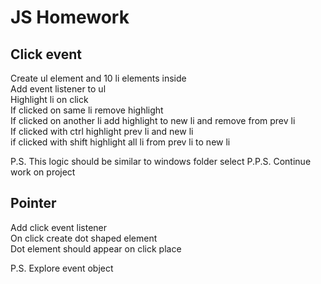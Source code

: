 # JS Homework

## Click event

Create ul element and 10 li elements inside  
Add event listener to ul  
Highlight li on click  
If clicked on same li remove highlight  
If clicked on another li add highlight to new li and remove from prev li  
If clicked with ctrl highlight prev li and new li  
if clicked with shift highlight all li from prev li to new li

P.S. This logic should be similar to windows folder select
P.P.S. Continue work on project

## Pointer

Add click event listener  
On click create dot shaped element  
Dot element should appear on click place

P.S. Explore event object
